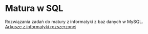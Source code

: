 # Matura w SQL
Rozwiązania zadań do matury z informatyki z baz danych w MySQL.
[Arkusze z informatyki rozszerzonej](https://arkusze.pl/informatyka-matura-poziom-rozszerzony/)
